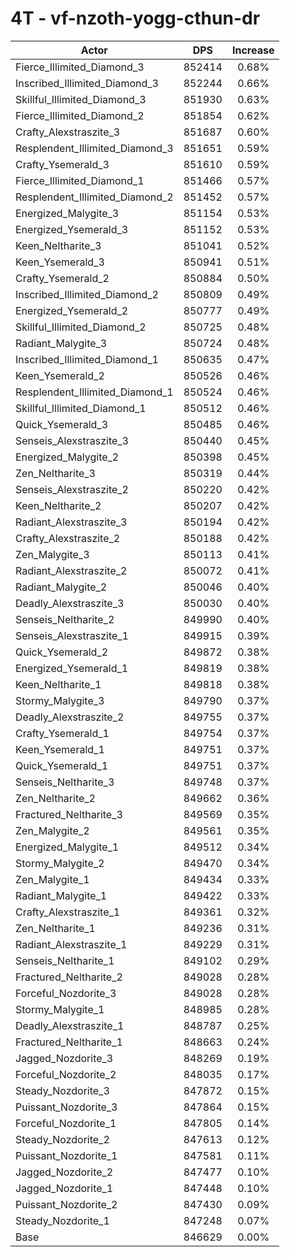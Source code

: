 # 4T - vf-nzoth-yogg-cthun-dr
| Actor | DPS | Increase |
|---|:---:|:---:|
|Fierce_Illimited_Diamond_3|852414|0.68%|
|Inscribed_Illimited_Diamond_3|852244|0.66%|
|Skillful_Illimited_Diamond_3|851930|0.63%|
|Fierce_Illimited_Diamond_2|851854|0.62%|
|Crafty_Alexstraszite_3|851687|0.60%|
|Resplendent_Illimited_Diamond_3|851651|0.59%|
|Crafty_Ysemerald_3|851610|0.59%|
|Fierce_Illimited_Diamond_1|851466|0.57%|
|Resplendent_Illimited_Diamond_2|851452|0.57%|
|Energized_Malygite_3|851154|0.53%|
|Energized_Ysemerald_3|851152|0.53%|
|Keen_Neltharite_3|851041|0.52%|
|Keen_Ysemerald_3|850941|0.51%|
|Crafty_Ysemerald_2|850884|0.50%|
|Inscribed_Illimited_Diamond_2|850809|0.49%|
|Energized_Ysemerald_2|850777|0.49%|
|Skillful_Illimited_Diamond_2|850725|0.48%|
|Radiant_Malygite_3|850724|0.48%|
|Inscribed_Illimited_Diamond_1|850635|0.47%|
|Keen_Ysemerald_2|850526|0.46%|
|Resplendent_Illimited_Diamond_1|850524|0.46%|
|Skillful_Illimited_Diamond_1|850512|0.46%|
|Quick_Ysemerald_3|850485|0.46%|
|Senseis_Alexstraszite_3|850440|0.45%|
|Energized_Malygite_2|850398|0.45%|
|Zen_Neltharite_3|850319|0.44%|
|Senseis_Alexstraszite_2|850220|0.42%|
|Keen_Neltharite_2|850207|0.42%|
|Radiant_Alexstraszite_3|850194|0.42%|
|Crafty_Alexstraszite_2|850188|0.42%|
|Zen_Malygite_3|850113|0.41%|
|Radiant_Alexstraszite_2|850072|0.41%|
|Radiant_Malygite_2|850046|0.40%|
|Deadly_Alexstraszite_3|850030|0.40%|
|Senseis_Neltharite_2|849990|0.40%|
|Senseis_Alexstraszite_1|849915|0.39%|
|Quick_Ysemerald_2|849872|0.38%|
|Energized_Ysemerald_1|849819|0.38%|
|Keen_Neltharite_1|849818|0.38%|
|Stormy_Malygite_3|849790|0.37%|
|Deadly_Alexstraszite_2|849755|0.37%|
|Crafty_Ysemerald_1|849754|0.37%|
|Keen_Ysemerald_1|849751|0.37%|
|Quick_Ysemerald_1|849751|0.37%|
|Senseis_Neltharite_3|849748|0.37%|
|Zen_Neltharite_2|849662|0.36%|
|Fractured_Neltharite_3|849569|0.35%|
|Zen_Malygite_2|849561|0.35%|
|Energized_Malygite_1|849512|0.34%|
|Stormy_Malygite_2|849470|0.34%|
|Zen_Malygite_1|849434|0.33%|
|Radiant_Malygite_1|849422|0.33%|
|Crafty_Alexstraszite_1|849361|0.32%|
|Zen_Neltharite_1|849236|0.31%|
|Radiant_Alexstraszite_1|849229|0.31%|
|Senseis_Neltharite_1|849102|0.29%|
|Fractured_Neltharite_2|849028|0.28%|
|Forceful_Nozdorite_3|849028|0.28%|
|Stormy_Malygite_1|848985|0.28%|
|Deadly_Alexstraszite_1|848787|0.25%|
|Fractured_Neltharite_1|848663|0.24%|
|Jagged_Nozdorite_3|848269|0.19%|
|Forceful_Nozdorite_2|848035|0.17%|
|Steady_Nozdorite_3|847872|0.15%|
|Puissant_Nozdorite_3|847864|0.15%|
|Forceful_Nozdorite_1|847805|0.14%|
|Steady_Nozdorite_2|847613|0.12%|
|Puissant_Nozdorite_1|847581|0.11%|
|Jagged_Nozdorite_2|847477|0.10%|
|Jagged_Nozdorite_1|847448|0.10%|
|Puissant_Nozdorite_2|847430|0.09%|
|Steady_Nozdorite_1|847248|0.07%|
|Base|846629|0.00%|
